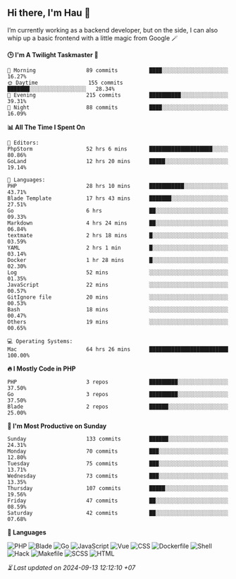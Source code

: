 ## Hi there, I'm Hau 👋
I’m currently working as a backend developer, but on the side, I can also whip up a basic frontend with a little magic from Google 🪄

<!--START_SECTION:readme-stats-->
**🕒 I'm A Twilight Taskmaster 🌆**

```text
🌅 Morning                89 commits          ████░░░░░░░░░░░░░░░░░░░░░   16.27%
🌞 Daytime                155 commits         ███████░░░░░░░░░░░░░░░░░░   28.34%
🌆 Evening                215 commits         ██████████░░░░░░░░░░░░░░░   39.31%
🌙 Night                  88 commits          ████░░░░░░░░░░░░░░░░░░░░░   16.09%
```

**📊 All The Time I Spent On**

```text
📝 Editors:
PhpStorm                 52 hrs 6 mins       ████████████████████░░░░░   80.86%
GoLand                   12 hrs 20 mins      █████░░░░░░░░░░░░░░░░░░░░   19.14%

💬 Languages:
PHP                      28 hrs 10 mins      ███████████░░░░░░░░░░░░░░   43.71%
Blade Template           17 hrs 43 mins      ███████░░░░░░░░░░░░░░░░░░   27.51%
Go                       6 hrs               ██░░░░░░░░░░░░░░░░░░░░░░░   09.33%
Markdown                 4 hrs 24 mins       ██░░░░░░░░░░░░░░░░░░░░░░░   06.84%
textmate                 2 hrs 18 mins       █░░░░░░░░░░░░░░░░░░░░░░░░   03.59%
YAML                     2 hrs 1 min         █░░░░░░░░░░░░░░░░░░░░░░░░   03.14%
Docker                   1 hr 28 mins        █░░░░░░░░░░░░░░░░░░░░░░░░   02.30%
Log                      52 mins             ░░░░░░░░░░░░░░░░░░░░░░░░░   01.35%
JavaScript               22 mins             ░░░░░░░░░░░░░░░░░░░░░░░░░   00.57%
GitIgnore file           20 mins             ░░░░░░░░░░░░░░░░░░░░░░░░░   00.53%
Bash                     18 mins             ░░░░░░░░░░░░░░░░░░░░░░░░░   00.47%
Others                   19 mins             ░░░░░░░░░░░░░░░░░░░░░░░░░   00.65%

💻 Operating Systems:
Mac                      64 hrs 26 mins      █████████████████████████   100.00%
```

**🔥 I Mostly Code in PHP**

```text
PHP                      3 repos             █████████░░░░░░░░░░░░░░░░   37.50%
Go                       3 repos             █████████░░░░░░░░░░░░░░░░   37.50%
Blade                    2 repos             ██████░░░░░░░░░░░░░░░░░░░   25.00%
```

**📅 I'm Most Productive on Sunday**

```text
Sunday                   133 commits         ██████░░░░░░░░░░░░░░░░░░░   24.31%
Monday                   70 commits          ███░░░░░░░░░░░░░░░░░░░░░░   12.80%
Tuesday                  75 commits          ███░░░░░░░░░░░░░░░░░░░░░░   13.71%
Wednesday                73 commits          ███░░░░░░░░░░░░░░░░░░░░░░   13.35%
Thursday                 107 commits         █████░░░░░░░░░░░░░░░░░░░░   19.56%
Friday                   47 commits          ██░░░░░░░░░░░░░░░░░░░░░░░   08.59%
Saturday                 42 commits          ██░░░░░░░░░░░░░░░░░░░░░░░   07.68%
```

**💬 Languages**

![PHP](https://img.shields.io/badge/PHP-66.55%25-4F5D95?&logo=PHP&labelColor=151b23)
![Blade](https://img.shields.io/badge/Blade-26.46%25-f7523f?&logo=Blade&labelColor=151b23)
![Go](https://img.shields.io/badge/Go-03.03%25-00ADD8?&logo=Go&labelColor=151b23)
![JavaScript](https://img.shields.io/badge/JavaScript-02.15%25-f1e05a?&logo=JavaScript&labelColor=151b23)
![Vue](https://img.shields.io/badge/Vue-01.25%25-41b883?&logo=Vue&labelColor=151b23)
![CSS](https://img.shields.io/badge/CSS-00.21%25-563d7c?&logo=CSS&labelColor=151b23)
![Dockerfile](https://img.shields.io/badge/Dockerfile-00.12%25-384d54?&logo=Dockerfile&labelColor=151b23)
![Shell](https://img.shields.io/badge/Shell-00.09%25-89e051?&logo=Shell&labelColor=151b23)
![Hack](https://img.shields.io/badge/Hack-00.07%25-878787?&logo=Hack&labelColor=151b23)
![Makefile](https://img.shields.io/badge/Makefile-00.04%25-427819?&logo=Makefile&labelColor=151b23)
![SCSS](https://img.shields.io/badge/SCSS-00.02%25-c6538c?&logo=SCSS&labelColor=151b23)
![HTML](https://img.shields.io/badge/HTML-00.02%25-e34c26?&logo=HTML&labelColor=151b23)




*⏳ Last updated on 2024-09-13 12:12:10 +07*
<!--END_SECTION:readme-stats-->
